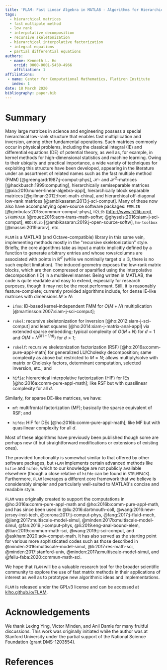 ```yaml
---
title: 'FLAM: Fast Linear Algebra in MATLAB - Algorithms for Hierarchical Matrices'
tags:
  - hierarchical matrices
  - fast multipole method
  - low rank
  - interpolative decomposition
  - recursive skeletonization
  - hierarchical interpolative factorization
  - integral equations
  - partial differential equations
authors:
  - name: Kenneth L. Ho
    orcid: 0000-0001-5450-4966
    affiliation: 1
affiliations:
 - name: Center for Computational Mathematics, Flatiron Institute
   index: 1
date: 18 March 2020
bibliography: paper.bib
---
```


# Summary

Many large matrices in science and engineering possess a special hierarchical low-rank structure that enables fast multiplication and inversion, among other fundamental operations. Such matrices commonly occur in physical problems, including the classical integral (IE) and differential equations (DE) of potential theory, as well as, for example, in kernel methods for high-dimensional statistics and machine learning. Owing to their ubiquity and practical importance, a wide variety of techniques for exploiting this structure have been developed, appearing in the literature under an assortment of related names such as the fast multiple method (FMM) [@greengard:1987:j-comput-phys], $\mathcal{H}$- and $\mathcal{H}^2$-matrices [@hackbusch:1999:computing], hierarchically semiseparable matrices [@xia:2010:numer-linear-algebra-appl], hierarchically block separable matrices [@gillman:2012:front-math-china], and hierarchical off-diagonal low-rank matrices [@ambikasaran:2013:j-sci-comput]. Many of these now also have accompanying open-source software packages: `FMMLIB` [@gimbutas:2015:commun-comput-phys], `H2Lib` (http://www.h2lib.org), `STRUMPACK` [@rouet:2016:acm-trans-math-softw; @ghysels:2016:siam-j-sci-comput], `HODLRlib` [@ambikasaran:2019:j-open-source-softw], `hm-toolbox` [@massei:2019:arxiv], etc.

`FLAM` is a MATLAB (and Octave-compatible) library in this same vein, implementing methods mostly in the "recursive skeletonization" style. Briefly, the core algorithms take as input a matrix implicitly defined by a function to generate arbitrary entries and whose rows/columns are associated with points in $\mathbb{R}^d$ (while we nominally target $d \leq 3$, there is no such explicit limitation). The induced geometry exposes the low-rank matrix blocks, which are then compressed or sparsified using the interpolative decomposition (ID) in a multilevel manner. Being written in MATLAB, the code is quite readable and easy to extend, especially for research purposes, though it may not be the most performant. Still, it is reasonably feature-complete; currently provided algorithms include, for dense IE-like matrices with dimensions $M \geq N$:

- `ifmm`: ID-based kernel-independent FMM for $O(M + N)$ multiplication [@martinsson:2007:siam-j-sci-comput];

- `rskel`: recursive skeletonization for inversion [@ho:2012:siam-j-sci-comput] and least squares [@ho:2014:siam-j-matrix-anal-appl] via extended sparse embedding; typical complexity of $O(M + N)$ for $d = 1$ and $O(M + N^{3(1 - 1/d)})$ for $d > 1$;

- `rskelf`: recursive skeletonization factorization (RSF) [@ho:2016a:comm-pure-appl-math] for generalized LU/Cholesky decomposition; same complexity as above but restricted to $M = N$; allows multiply/solve with matrix or Cholesky factors, determinant computation, selected inversion, etc.; and

- `hifie`: hierarchical interpolative factorization (HIF) for IEs [@ho:2016a:comm-pure-appl-math]; like RSF but with quasilinear complexity for all $d$.

Similarly, for sparse DE-like matrices, we have:

- `mf`: multifrontal factorization (MF); basically the sparse equivalent of RSF; and

- `hifde`: HIF for DEs [@ho:2016b:comm-pure-appl-math]; like MF but with quasilinear complexity for all $d$.

Most of these algorithms have previously been published though some are perhaps new (if but straightforward modifications or extensions of existing ones).

The provided functionality is somewhat similar to that offered by other software packages, but `FLAM` implements certain advanced methods like `hifie` and `hifde`, which to our knowledge are not publicly available elsewhere (though a close relative of `hifde` can be found in `STRUMPACK`). Furthermore, `FLAM` leverages a different core framework that we believe is considerably simpler and particularly well-suited to MATLAB's concise and readable style.

`FLAM` was originally created to support the computations in @ho:2016a:comm-pure-appl-math and @ho:2016b:comm-pure-appl-math, and has since been used in @liu:2016:dartmouth-coll, @wang:2016:new-jersey-inst-tech, @corona:2017:j-comput-phys, @fang:2017:j-fluid-mech, @jiang:2017:multiscale-model-simul, @minden:2017b:multiscale-model-simul, @fan:2019:j-comput-phys, @li:2019:eng-anal-bound-elem, @tian:2019:commun-math-sci, @wang:2019:j-sci-comput, and @askham:2020:adv-comput-math. It has also served as the starting point for various more sophisticated codes such as those described in @minden:2016:multiscale-model-simul, @li:2017:res-math-sci, @minden:2017:stanford-univ, @minden:2017a:multiscale-model-simul, and @feliu-faba:2020:commun-math-sci.

We hope that `FLAM` will be a valuable research tool for the broader scientific community to explore the use of fast matrix methods in their applications of interest as well as to prototype new algorithmic ideas and implementations.

`FLAM` is released under the GPLv3 license and can be accessed at [klho.github.io/FLAM](http://klho.github.io/FLAM).

# Acknowledgements

We thank Lexing Ying, Victor Minden, and Anil Damle for many fruitful discussions. This work was originally initiated while the author was at Stanford University under the partial support of the National Science Foundation (grant DMS-1203554).

# References